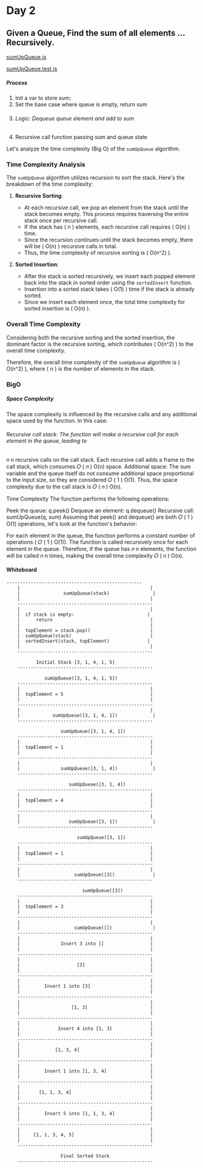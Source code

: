 # Day 2 

[//]: # (Tuesday 6.18.24. Had a whiteboard challenge this morning)
## Given a Queue, Find the sum of all elements ... Recursively.
[sumUpQueue.js](sumUpQueue.js)

[sumUpQueue.test.js](sumUpQueue.test.js)
##### Process
1. Init a var to store sum;
2. Set the base case where queue is empty, return sum
2. ###### Logic: Dequeue queue element and add to sum
3. Recursive call function passing sum and  queue state




Let's analyze the time complexity (Big O) of the `sumUpQueue` algorithm.

### Time Complexity Analysis

The `sumUpQueue` algorithm utilizes recursion to sort the stack. Here's the breakdown of the time complexity:

1. **Recursive Sorting**:
    - At each recursive call, we pop an element from the stack until the stack becomes empty. This process requires traversing the entire stack once per recursive call.
    - If the stack has \( n \) elements, each recursive call requires \( O(n) \) time.
    - Since the recursion continues until the stack becomes empty, there will be \( O(n) \) recursive calls in total.
    - Thus, the time complexity of recursive sorting is \( O(n^2) \).

2. **Sorted Insertion**:
    - After the stack is sorted recursively, we insert each popped element back into the stack in sorted order using the `sortedInsert` function.
    - Insertion into a sorted stack takes \( O(1) \) time if the stack is already sorted.
    - Since we insert each element once, the total time complexity for sorted insertion is \( O(n) \).

### Overall Time Complexity

Considering both the recursive sorting and the sorted insertion, the dominant factor is the recursive sorting, which contributes \( O(n^2) \) to the overall time complexity.

Therefore, the overall time complexity of the `sumUpQueue` algorithm is \( O(n^2) \), where \( n \) is the number of elements in the stack.

### BigO
##### Space Complexity
The space complexity is influenced by the recursive calls and any additional space used by the function. In this case:

###### Recursive call stack: The function will make a recursive call for each element in the queue, leading to
𝑛
n recursive calls on the call stack. Each recursive call adds a frame to the call stack, which consumes
𝑂
(
𝑛
)
O(n) space.
Additional space: The sum variable and the queue itself do not consume additional space proportional to the input size, so they are considered
𝑂
(
1
)
O(1).
Thus, the space complexity due to the call stack is
𝑂
(
𝑛
)
O(n).

Time Complexity
The function performs the following operations:

Peek the queue: q.peek()
Dequeue an element: q.dequeue()
Recursive call: sumUpQueue(q, sum)
Assuming that peek() and dequeue() are both
𝑂
(
1
)
O(1) operations, let's look at the function's behavior:

For each element in the queue, the function performs a constant number of operations (
𝑂
(
1
)
O(1)).
The function is called recursively once for each element in the queue.
Therefore, if the queue has
𝑛
n elements, the function will be called
𝑛
n times, making the overall time complexity
𝑂
(
𝑛
)
O(n).

   
####  Whiteboard
    --------------------------------------------------
        |                                                |
        |                sumUpQueue(stack)                |
        |                                                |
        --------------------------------------------------
        |                                                |
        |  if stack is empty:                           |
        |      return                                    |
        |                                                |
        |  topElement = stack.pop()                      |
        |  sumUpQueue(stack)                             |
        |  sortedInsert(stack, topElement)              |
        |                                                |
        --------------------------------------------------
        
               Initial Stack [3, 1, 4, 1, 5]
        --------------------------------------------------
        
                  sumUpQueue([3, 1, 4, 1, 5])
        --------------------------------------------------
        |                                                |
        |  topElement = 5                                |
        |                                                |
        --------------------------------------------------
        |                                                |
        |            sumUpQueue([3, 1, 4, 1])             |
        --------------------------------------------------
        
                        sumUpQueue([3, 1, 4, 1])
        --------------------------------------------------
        |                                                |
        |  topElement = 1                                |
        |                                                |
        --------------------------------------------------
        |                                                |
        |               sumUpQueue([3, 1, 4])             |
        --------------------------------------------------
        
                           sumUpQueue([3, 1, 4])
        --------------------------------------------------
        |                                                |
        |  topElement = 4                                |
        |                                                |
        --------------------------------------------------
        |                                                |
        |                  sumUpQueue([3, 1])             |
        --------------------------------------------------
        
                              sumUpQueue([3, 1])
        --------------------------------------------------
        |                                                |
        |  topElement = 1                                |
        |                                                |
        --------------------------------------------------
        |                                                |
        |                    sumUpQueue([3])              |
        --------------------------------------------------
        
                                sumUpQueue([3])
        --------------------------------------------------
        |                                                |
        |  topElement = 3                                |
        |                                                |
        --------------------------------------------------
        |                                                |
        |                    sumUpQueue([])               |
        --------------------------------------------------
        |                                                |
        |               Insert 3 into []                 |
        |                                                |
        --------------------------------------------------
        |                                                |
        |                     [3]                        |
        |                                                |
        --------------------------------------------------
        |                                                |
        |         Insert 1 into [3]                      |
        |                                                |
        --------------------------------------------------
        |                                                |
        |                   [1, 3]                       |
        |                                                |
        --------------------------------------------------
        |                                                |
        |              Insert 4 into [1, 3]              |
        |                                                |
        --------------------------------------------------
        |                                                |
        |             [1, 3, 4]                          |
        |                                                |
        --------------------------------------------------
        |                                                |
        |         Insert 1 into [1, 3, 4]                |
        |                                                |
        --------------------------------------------------
        |                                                |
        |       [1, 1, 3, 4]                             |
        |                                                |
        --------------------------------------------------
        |                                                |
        |         Insert 5 into [1, 1, 3, 4]             |
        |                                                |
        --------------------------------------------------
        |                                                |
        |     [1, 1, 3, 4, 5]                            |
        |                                                |
        --------------------------------------------------
        
                        Final Sorted Stack
        --------------------------------------------------
